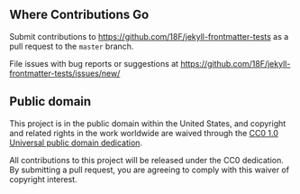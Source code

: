 ## Where Contributions Go

Submit contributions to https://github.com/18F/jekyll-frontmatter-tests as a pull request to the `master` branch.

File issues with bug reports or suggestions at https://github.com/18F/jekyll-frontmatter-tests/issues/new/

## Public domain

This project is in the public domain within the United States, and
copyright and related rights in the work worldwide are waived through
the [CC0 1.0 Universal public domain dedication](https://creativecommons.org/publicdomain/zero/1.0/).

All contributions to this project will be released under the CC0
dedication. By submitting a pull request, you are agreeing to comply
with this waiver of copyright interest.
